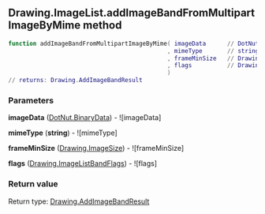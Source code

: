 ## Drawing.ImageList.addImageBandFromMultipartImageByMime method


```lua
function addImageBandFromMultipartImageByMime( imageData      // DotNut.BinaryData
                                             , mimeType       // string
                                             , frameMinSize   // Drawing.ImageSize
                                             , flags          // Drawing.ImageListBandFlags
                                             )
// returns: Drawing.AddImageBandResult
```


### Parameters

**imageData** ([DotNut.BinaryData](../../DotNut/BinaryData.md)) - ![imageData]

**mimeType** (**string**) - ![mimeType]

**frameMinSize** ([Drawing.ImageSize](../../Drawing/ImageSize.md)) - ![frameMinSize]

**flags** ([Drawing.ImageListBandFlags](../../Drawing/ImageListBandFlags.md)) - ![flags]

### Return value

Return type: [Drawing.AddImageBandResult](../../Drawing/AddImageBandResult.md)

